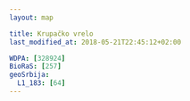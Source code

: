```yaml
---
layout: map

title: Krupačko vrelo
last_modified_at: 2018-05-21T22:45:12+02:00

WDPA: [328924]
BioRaS: [257]
geoSrbija:
  L1_183: [64]
---
```

